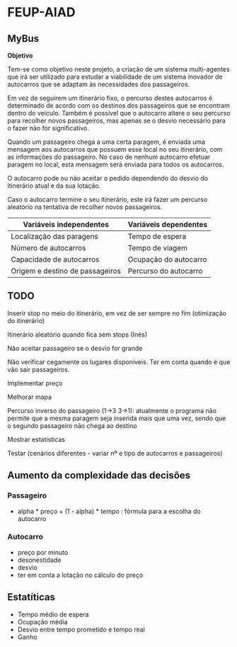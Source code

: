 # FEUP-AIAD

## MyBus

**Objetivo**

Tem-se como objetivo neste projeto, a criação de um sistema multi-agentes que irá ser utilizado para estudar a viabilidade de um sistema inovador de autocarros que se adaptam às necessidades dos passageiros. 

Em vez de seguirem um itinerário fixo, o percurso destes autocarros é determinado de acordo com os destinos dos passageiros que se encontram dentro do veículo. Também é possível que o autocarro altere o seu percurso para recolher novos passageiros, mas apenas se o desvio necessário para o fazer não for significativo. 

Quando um passageiro chega a uma certa paragem, é enviada uma mensagem aos autocarros que possuem esse local no seu itinerário, com as informações do passageiro. No caso de nenhum autocarro efetuar paragem no local, esta mensagem será enviada para todos os autocarros. 

O autocarro pode ou não aceitar o pedido dependendo do desvio do itinerário atual e da sua lotação.

Caso o autocarro termine o seu itinerário, este irá fazer um percurso aleatório na tentativa de recolher novos passageiros.


| Variáveis independentes   |  Variáveis dependentes |
| ------------------------- | ---------------------- |
| Localização das paragens  | Tempo de espera |
| Número de autocarros      | Tempo de viagem |
| Capacidade de autocarros | Ocupação do autocarro |
| Origem e destino de passageiros | Percurso do autocarro |

## TODO
Inserir stop no meio do itinerário, em vez de ser sempre no fim (otimização do itinerário)

Itinerário aleatório quando fica sem stops (Inês)

Não aceitar passageiro se o desvio for grande

Não verificar cegamente os lugares disponiveis. Ter em conta quando é que vão sair passageiros.

Implementar preço

Melhorar mapa

Percurso inverso do passageiro (1->3 3->1): atualmente o programa não permite que a mesma paragem seja inserida mais que uma vez, sendo que o segundo passageiro não chega ao destino

Mostrar estatisticas

Testar (cenários diferentes - variar nº e tipo de autocarros e passageiros)

## Aumento da complexidade das decisões

### Passageiro
* alpha * preço + (1 - alpha) * tempo : fórmula para a escolha do autocarro

### Autocarro
* preço por minuto
* desonestidade 
* desvio
* ter em conta a lotação no cálculo do preço

## Estatíticas
* Tempo médio de espera
* Ocupação média
* Desvio entre tempo prometido e tempo real
* Ganho


